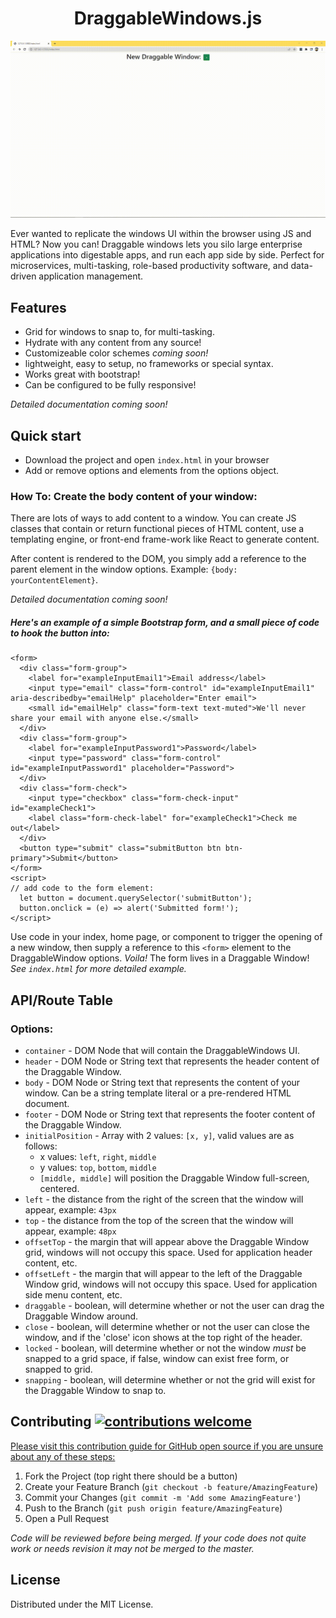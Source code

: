 <div align="center">
  <h1>DraggableWindows.js</h1>
</div>

  ![DraggableWindows v1.0.0](https://github.com/ctrachte/DraggableWindows/blob/6e93bbdc40c1453f34c06c2ee8864c3ce49183ca/2022-06-08%2018-33-46.gif)

<p align="left">
  Ever wanted to replicate the windows UI within the browser using JS and HTML? 
  Now you can! Draggable windows lets you silo large enterprise applications into digestable apps, and run each app side by side.
  Perfect for microservices, multi-tasking, role-based productivity software, and data-driven application management.
</p>

## Features
  - Grid for windows to snap to, for multi-tasking. 
  - Hydrate with any content from any source!
  - Customizeable color schemes *coming soon!*
  - lightweight, easy to setup, no frameworks or special syntax.
  - Works great with bootstrap! 
  - Can be configured to be fully responsive!

  *Detailed documentation coming soon!*

## Quick start

 - Download the project and open `index.html` in your browser
 - Add or remove options and elements from the options object. 

### How To: Create the body content of your window:
 There are lots of ways to add content to a window. You can create JS classes that contain or return functional pieces of HTML content, use a templating engine, or front-end frame-work like React to generate content.

 After content is rendered to the DOM, you simply add a reference to the parent element in the window options. Example: `{body: yourContentElement}`.

  *Detailed documentation coming soon!*

 ##### Here's an example of a simple Bootstrap form, and a small piece of code to hook the button into: 
  ```
  <form>
    <div class="form-group">
      <label for="exampleInputEmail1">Email address</label>
      <input type="email" class="form-control" id="exampleInputEmail1" aria-describedby="emailHelp" placeholder="Enter email">
      <small id="emailHelp" class="form-text text-muted">We'll never share your email with anyone else.</small>
    </div>
    <div class="form-group">
      <label for="exampleInputPassword1">Password</label>
      <input type="password" class="form-control" id="exampleInputPassword1" placeholder="Password">
    </div>
    <div class="form-check">
      <input type="checkbox" class="form-check-input" id="exampleCheck1">
      <label class="form-check-label" for="exampleCheck1">Check me out</label>
    </div>
    <button type="submit" class="submitButton btn btn-primary">Submit</button>
  </form>
  <script> 
  // add code to the form element:
    let button = document.querySelector('submitButton');
    button.onclick = (e) => alert('Submitted form!');
  </script>
 ```
  Use code in your index, home page, or component to trigger the opening of a new window, then supply a reference to this `<form>` element to the DraggableWindow options. 
  *Voila!* The form lives in a Draggable Window! *See `index.html` for more detailed example.*

## API/Route Table

### Options:
 - `container` - DOM Node that will contain the DraggableWindows UI.
 - `header` - DOM Node or String text that represents the header content of the Draggable Window. 
 - `body` - DOM Node or String text that represents the content of your window. Can be a string template literal or a pre-rendered HTML document.
 - `footer` - DOM Node or String text that represents the footer content of the Draggable Window.
 - `initialPosition` - Array with 2 values: `[x, y]`, valid values are as follows:
   - x values: `left`, `right`, `middle`
   - y values: `top`, `bottom`, `middle`
   - `[middle, middle]` will position the Draggable Window full-screen, centered.
 - `left` - the distance from the right of the screen that the window will appear, example: `43px`
 - `top` - the distance from the top of the screen that the window will appear, example: `48px`
 - `offsetTop` - the margin that will appear above the Draggable Window grid, windows will not occupy this space. Used for application header content, etc.
 - `offsetLeft` - the margin that will appear to the left of the Draggable Window grid, windows will not occupy this space. Used for application side menu content, etc.
 - `draggable` - boolean, will determine whether or not the user can drag the Draggable Window around.
 - `close` - boolean, will determine whether or not the user can close the window, and if the 'close' icon shows at the top right of the header.
 - `locked` - boolean, will determine whether or not the window *must* be snapped to a grid space, if false, window can exist free form, or snapped to grid.
 - `snapping` - boolean, will determine whether or not the grid will exist for the Draggable Window to snap to. 

## Contributing [![contributions welcome](https://img.shields.io/badge/contributions-welcome-brightgreen.svg?style=flat)](https://github.com/inessadl/readme/issues)

[Please visit this contribution guide for GitHub open source if you are unsure about any of these steps:](https://gist.github.com/Chaser324/ce0505fbed06b947d962)

1. Fork the Project (top right there should be a button)
2. Create your Feature Branch (`git checkout -b feature/AmazingFeature`)
3. Commit your Changes (`git commit -m 'Add some AmazingFeature'`)
4. Push to the Branch (`git push origin feature/AmazingFeature`)
5. Open a Pull Request 

*Code will be reviewed before being merged. If your code does not quite work or needs revision it may not be merged to the master.*

<!-- LICENSE -->
## License

Distributed under the MIT License. 

